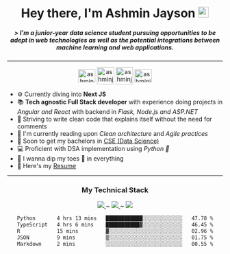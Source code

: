 <h1 align = "center"> Hey there, I'm Ashmin Jayson <img src="https://media.giphy.com/media/hvRJCLFzcasrR4ia7z/giphy.gif" width="25"></h1>


<h5 align = "center">  &gt; 
I'm a junior-year data science student pursuing opportunities to be adept in web technologies as well as the potential integrations between machine learning and web applications.
</h5>

___

<p align="center">
<a href="https://dev.to/ashminjayson" target="blank"><img align="center" src="https://cdn.jsdelivr.net/npm/simple-icons@3.0.1/icons/dev-dot-to.svg" alt="ashmin-jayson" height="30" width="40" /></a>
<a href="https://linkedin.com/in/ashmin-jayson-2b6102216/" target="blank"><img align="center" src="https://img.icons8.com/?size=512&id=xuvGCOXi8Wyg&format=png" alt="ashminjayson" height="40" width="40" /></a>
<a href="https://www.instagram.com/_ashmin.j._/" target="blank"><img align="center" src="https://img.icons8.com/?size=512&id=Xy10Jcu1L2Su&format=png" alt="ashminjayson" height="40" width="40" /></a>
<a href="https://www.codechef.com/users/ashminj" target="blank"><img align="center" src="https://cdn.jsdelivr.net/npm/simple-icons@3.1.0/icons/codechef.svg" alt="ashminjayson" height="30" width="40" /></a>
</p>

- ⚙️ Currently diving into **Next JS**
- 📚 **Tech agnostic Full Stack developer** with experience doing projects in _Angular and React_ with backend in _Flask, Node.js and ASP.NET_
- 🧹 Striving to write clean code that explains itself without the need for comments
- 📖 I'm currently reading upon _Clean architecture_ and _Agile practices_
- 🏫 Soon to get my bachelors in [CSE (Data Science)](https://www.mace.ac.in/)
- 💻 Proficient with DSA implementation using _Python 🐍_
- 🧩 I wanna dip my toes 🐾 in everything
- 📄 Here's my [Resume](https://drive.google.com/file/d/1qaWf4eXmRl9YJiCwlsRqGALJmXvC8ADg/view?usp=share_link)

___
  
<h3 align = "center"> My Technical Stack</h3>
  
<p align="center">
    <a href="https://skillicons.dev">
      <img src="https://skillicons.dev/icons?i=react,nextjs,angular,tailwind,scss" /> 
    </a> ~
    <a href="https://skillicons.dev">
      <img src="https://skillicons.dev/icons?i=fastapi,flask,nodejs,express" />
    </a> ~
    <a href="https://skillicons.dev">
      <img src="https://skillicons.dev/icons?i=azure,mongodb,firebase,mysql,supabase" />
    </a>
</p>


<div align="center">
<!--START_SECTION:waka-->

```txt
Python       4 hrs 13 mins   ████████████░░░░░░░░░░░░░   47.78 %
TypeScript   4 hrs 6 mins    ███████████▓░░░░░░░░░░░░░   46.45 %
R            15 mins         ▓░░░░░░░░░░░░░░░░░░░░░░░░   02.96 %
JSON         9 mins          ▒░░░░░░░░░░░░░░░░░░░░░░░░   01.75 %
Markdown     2 mins          ░░░░░░░░░░░░░░░░░░░░░░░░░   00.55 %
```

<!--END_SECTION:waka-->
</div>


